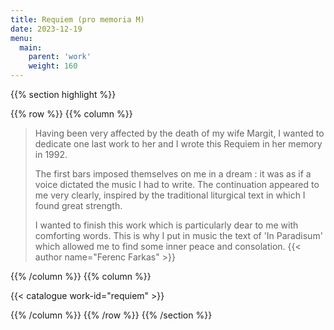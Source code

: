 ```yaml
---
title: Requiem (pro memoria M)
date: 2023-12-19
menu:
  main:
    parent: 'work'
    weight: 160
---
```


{{% section highlight %}}

{{% row %}}
{{% column %}}

> Having been very affected by the death of my wife Margit, I wanted to dedicate one last work to her and I 
> wrote this Requiem in her memory in 1992.
>
> The first bars imposed themselves on me in a dream : it was as if a voice dictated the music I had to 
> write. The continuation appeared to me very clearly, inspired by the traditional liturgical text in which 
> I found great strength. 
>
> I wanted to finish this work which is particularly dear to me with comforting words. This is why I put in 
> music the text of 'In Paradisum' which allowed me to find some inner peace and consolation.
> {{< author name="Ferenc Farkas" >}}

{{% /column %}}
{{% column %}}


{{< catalogue work-id="requiem" >}}

{{% /column %}}
{{% /row %}}
{{% /section %}}